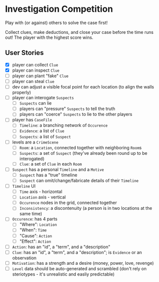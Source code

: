 # Investigation Competition

Play with (or against) others to solve the case first!

Collect clues, make deductions, and close your case before the time runs out! The player with the highest score wins.

## User Stories

- [x] player can collect `Clue`
- [x] player can inspect `Clue`
- [ ] player can plant "fake" `Clue`
- [ ] player can steal `Clue`
- [ ] dev can adjust a visible focal point for each location (to align the walls properly)
- [ ] player can interogate `Suspects`
  - [ ] `Suspects` can lie
  - [ ] players can "pressure" `Suspects` to tell the truth
  - [ ] players can "coerce" `Suspects` to lie to the other players
- [ ] player has `CaseFile`
  - [ ] `Timeline`: a branching network of `Occurence`
  - [ ] `Evidence`: a list of `Clue`
  - [ ] `Suspects`: a list of `Suspect`
- [ ] levels are a `CrimeScene`
  - [ ] `Room`: a `Location`, connected together with neighboring `Room`s
  - [ ] `Suspects`: a set of `Suspect` (they've already been round up to be interogated)
  - [ ] `Clue`: a set of `Clue` in each `Room`
- [ ] `Suspect` has a personal `Timeline` and a `Motive`
  - [ ] `Suspect` has a "true" timeline
  - [ ] `Suspect` can omit/change/fabricate details of their `Timeline`
- [ ] `Timeline` UI
  - [ ] `Time` axis - horizontal
  - [ ] `Location` axis - vertical
  - [ ] `Occurence` nodes in the grid, connected together
  - [ ] `Inconsistency`: a discontenuity (a person is in two locations at the same time)
- [ ] `Occurence`: has 4 parts
  - [ ] "Where": `Location`
  - [ ] "When": `Time`
  - [ ] "Cause": `Action`
  - [ ] "Effect": `Action`
- [ ] `Action`: has an "id", a "term", and a "description"
- [ ] `Clue`: has an "id", a "term", and a "description"; is `Evidence` or an observation
- [ ] `Motivation`: has a strength and a desire (money, power, love, revenge)
- [ ] `Level` data should be auto-generated and scrambled (don't rely on steriotypes - it's unrealistic and easliy predictable)